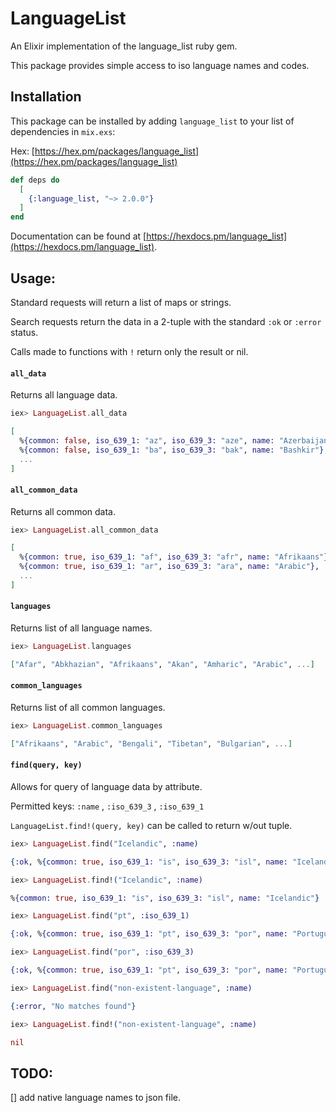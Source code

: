 # LanguageList

An Elixir implementation of the language_list ruby gem.

This package provides simple access to iso language names and codes.

## Installation

This package can be installed
by adding `language_list` to your list of dependencies in `mix.exs`:

Hex: [https://hex.pm/packages/language_list](https://hex.pm/packages/language_list)

```elixir
def deps do
  [
    {:language_list, "~> 2.0.0"}
  ]
end
```

Documentation can be found at [https://hexdocs.pm/language_list](https://hexdocs.pm/language_list).

## Usage:

Standard requests will return a list of maps or strings.

Search requests return the data in a 2-tuple with the standard `:ok` or `:error` status.

Calls made to functions with `!` return only the result or nil.

#### `all_data`

Returns all language data.

```elixir
iex> LanguageList.all_data

[
  %{common: false, iso_639_1: "az", iso_639_3: "aze", name: "Azerbaijani"},
  %{common: false, iso_639_1: "ba", iso_639_3: "bak", name: "Bashkir"},
  ...
]
```

#### `all_common_data`

Returns all common data.

```elixir
iex> LanguageList.all_common_data

[
  %{common: true, iso_639_1: "af", iso_639_3: "afr", name: "Afrikaans"},
  %{common: true, iso_639_1: "ar", iso_639_3: "ara", name: "Arabic"},
  ...
]
```

#### `languages`

Returns list of all language names.

```elixir
iex> LanguageList.languages

["Afar", "Abkhazian", "Afrikaans", "Akan", "Amharic", "Arabic", ...]

```

#### `common_languages`

Returns list of all common languages.

```elixir
iex> LanguageList.common_languages

["Afrikaans", "Arabic", "Bengali", "Tibetan", "Bulgarian", ...]
```

#### `find(query, key)`

Allows for query of language data by attribute.

Permitted keys: `:name` , `:iso_639_3` , `:iso_639_1`

`LanguageList.find!(query, key)` can be called to return w/out tuple.

```elixir
iex> LanguageList.find("Icelandic", :name)

{:ok, %{common: true, iso_639_1: "is", iso_639_3: "isl", name: "Icelandic"}}

iex> LanguageList.find!("Icelandic", :name)

%{common: true, iso_639_1: "is", iso_639_3: "isl", name: "Icelandic"}

iex> LanguageList.find("pt", :iso_639_1) 

{:ok, %{common: true, iso_639_1: "pt", iso_639_3: "por", name: "Portuguese"}}

iex> LanguageList.find("por", :iso_639_3)

{:ok, %{common: true, iso_639_1: "pt", iso_639_3: "por", name: "Portuguese"}}

iex> LanguageList.find("non-existent-language", :name)

{:error, "No matches found"}

iex> LanguageList.find!("non-existent-language", :name)

nil

```

## TODO:

[] add native language names to json file.
